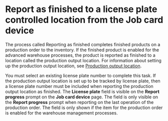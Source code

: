 # Report as finished to a license plate controlled location from the Job card device 

The process called Reporting as finished completes finished products on a production order to the inventory. If the finished product is enabled for the advanced warehouse processes, the product is reported as finished to a location called the production output location. For information about setting up the production output location, see [Production output location](https://docs.microsoft.com/dynamics365/unified-operations/supply-chain/production-control/production-output-location).

You must select an existing license plate number to complete this task. If the production output location is set up to be tracked by license plate, then a license plate number must be included when reporting the production output location as finished. The **License plate** field is visible on the **Report progress** prompt on the **Job card device** page. The field is only visible on the **Report progress** prompt when reporting on the last operation of the production order. The field is only shown if the item for the production order is enabled for the warehouse management processes. 
